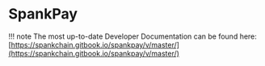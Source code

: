 # SpankPay

!!! note
    The most up-to-date Developer Documentation can be found here: [https://spankchain.gitbook.io/spankpay/v/master/](https://spankchain.gitbook.io/spankpay/v/master/)